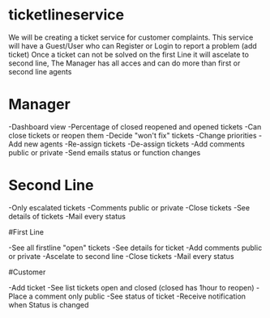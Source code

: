 # ticketlineservice
We will be creating a ticket service for customer complaints.
This service will have a Guest/User who can Register or Login to report a problem (add ticket)
Once a ticket can not be solved on the first Line it will ascelate to second line,
The Manager has all acces and can do more than first or second line agents


# Manager

-Dashboard view
-Percentage of closed reopened and opened tickets
-Can close tickets or reopen them
-Decide "won't fix" tickets
-Change priorities
-Add new agents
-Re-assign tickets
-De-assign tickets
-Add comments public or private
-Send emails status or function changes

# Second Line

-Only escalated tickets
-Comments public or private
-Close tickets
-See details of tickets
-Mail every status


#First Line 

-See all firstline "open" tickets
-See details for ticket
-Add comments public or private
-Ascelate to second line
-Close tickets 
-Mail every status

#Customer

-Add ticket
-See list tickets open and closed (closed has 1hour to reopen)
-Place a comment only public
-See status of ticket
-Receive notification when Status is changed



